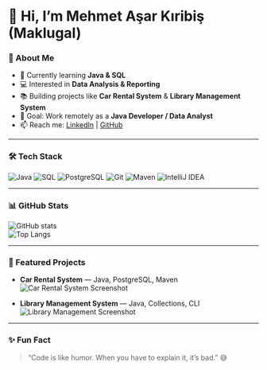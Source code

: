 # 👋 Hi, I’m Mehmet Aşar Kıribiş (Maklugal)

### 🚀 About Me
- 🌱 Currently learning **Java & SQL**
- 💻 Interested in **Data Analysis & Reporting**
- 📚 Building projects like **Car Rental System** & **Library Management System**
- 🎯 Goal: Work remotely as a **Java Developer / Data Analyst**
- 📫 Reach me: [LinkedIn](https://www.linkedin.com/in/mehmet-aşar-kıribiş) | [GitHub](https://github.com/Maklugal)

---

### 🛠️ Tech Stack
![Java](https://img.shields.io/badge/Java-ED8B00?style=for-the-badge&logo=java&logoColor=white)
![SQL](https://img.shields.io/badge/SQL-4479A1?style=for-the-badge&logo=database&logoColor=white)
![PostgreSQL](https://img.shields.io/badge/PostgreSQL-316192?style=for-the-badge&logo=postgresql&logoColor=white)
![Git](https://img.shields.io/badge/Git-F05032?style=for-the-badge&logo=git&logoColor=white)
![Maven](https://img.shields.io/badge/Maven-C71A36?style=for-the-badge&logo=apachemaven&logoColor=white)
![IntelliJ IDEA](https://img.shields.io/badge/IntelliJ_IDEA-000000?style=for-the-badge&logo=intellij-idea&logoColor=white)

---

### 📊 GitHub Stats
![GitHub stats](https://github-readme-stats.vercel.app/api?username=Maklugal&show_icons=true&theme=radical)  
![Top Langs](https://github-readme-stats.vercel.app/api/top-langs/?username=Maklugal&layout=compact&theme=radical)

---

### 📌 Featured Projects
- **Car Rental System** — Java, PostgreSQL, Maven  
  ![Car Rental System Screenshot](https://via.placeholder.com/600x300.png?text=Car+Rental+System+Demo)

- **Library Management System** — Java, Collections, CLI  
  ![Library Management Screenshot](https://via.placeholder.com/600x300.png?text=Library+Management+System)

---

### ✨ Fun Fact
> “Code is like humor. When you have to explain it, it’s bad.” 😅

